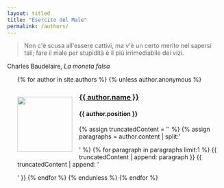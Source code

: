 ```yaml
---
layout: titled
title: "Esercito del Male"
permalink: /authors/
---
```


<blockquote class="quote">
  <p>Non c'è scusa all'essere cattivi, ma v'è un certo merito nel sapersi tali; fare il male per stupidità è il più irrimediabile dei vizi.</p>
</blockquote>
<div class="author">Charles Baudelaire, <cite>La moneta falsa</cite> </div>

<ul>
  {% for author in site.authors %}
    {% unless author.anonymous %}
    <br>
    <img src="img/{{ author.image }}" style="float: left; width:128px; height:128px; margin-right:16px; margin-top:32px; margin-bottom:8px;">
    <h3 class="donthyphenate" style="display: flex;"><a href="{{ author.url }}">{{ author.name }}</a></h3>
    <h4 class="donthyphenate">{{ author.position }}</h4>
    {% assign truncatedContent = '' %}
    {% assign paragraphs = author.content | split:'</p>' %}
    {% for paragraph in paragraphs limit:1 %}
      {{ truncatedContent | append: paragraph }}
      {{ truncatedContent | append: '</p>' }}
    {% endfor %}
    {% endunless %}
  {% endfor %}
</ul>
